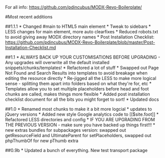 For all info: https://github.com/pdincubus/MODX-Revo-Boilerplate/

#Most recent additions

##1.1.1
    * Changed #main to HTML5 main element
    * Tweak to sidebars
    * LESS changes for main element, more auto clearfixes
    * Reduced robots.txt to avoid giving away MODX directory names
    * Post Installation Checklist: https://github.com/pdincubus/MODX-Revo-Boilerplate/blob/master/Post-Installation-Checklist.md

##1.1
    * ALWAYS BACK UP YOUR CUSTOMISATIONS BEFORE UPGRADING - Any upgrades will overwrite all the default installed snippets/chunks/templates!
    * Refactored a lot of stuff
    * Swapped out Page Not Found and Search Results into templates to avoid breakage when editing the resource directly
    * Re-jigged all the LESS to make more logical sense - splitting them apart into folders based on what they're for, etc
    * Templates allow you to set multiple placeholders before head and foot chunks are called, makes things more flexible
    * Added post installation checklist document for all the bits you might forget to sort!
    * Updated docs

##1.0
    * Renamed most chunks to make it a bit more logcial
    * updates to jQuery versions
    * Added new style Google analytics code to [[$site.foot]]
    * Refactored LESS directories and config
    * IF YOU ARE UPGRADING FROM THE PREVIOUS VERSION - make sure you have backed up things first!!!
    * new extras bundles for subpackages version: swapped out getResourceField and UltimateParent for setPlaceholders, swapped out phpThumbOf for new pThumb extra

##0.9b
    * Updated a bunch of everything. New test transport package
